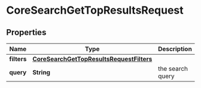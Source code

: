 

# CoreSearchGetTopResultsRequest


## Properties

| Name | Type | Description | Notes |
|------------ | ------------- | ------------- | -------------|
|**filters** | [**CoreSearchGetTopResultsRequestFilters**](CoreSearchGetTopResultsRequestFilters.md) |  |  [optional] |
|**query** | **String** | the search query |  |



